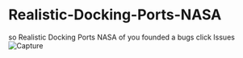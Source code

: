 # Realistic-Docking-Ports-NASA
so Realistic Docking Ports NASA
of you founded a bugs click Issues
![Capture](https://user-images.githubusercontent.com/121486721/215028102-c1b93a67-1523-4a20-85d2-d933213abfd8.PNG)
